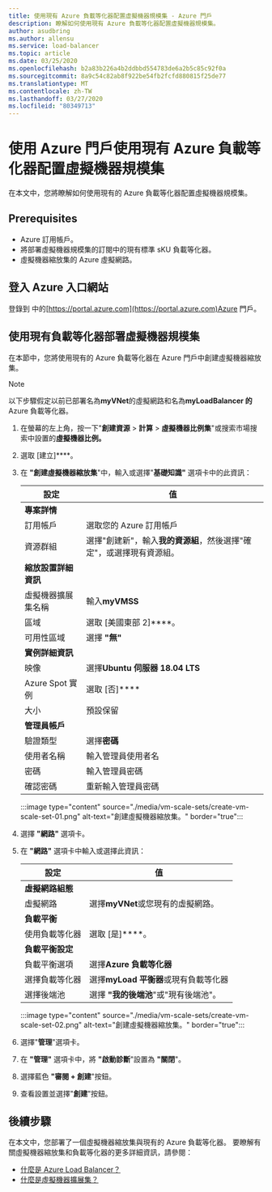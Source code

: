 ```yaml
---
title: 使用現有 Azure 負載等化器配置虛擬機器規模集 - Azure 門戶
description: 瞭解如何使用現有 Azure 負載等化器配置虛擬機器規模集。
author: asudbring
ms.author: allensu
ms.service: load-balancer
ms.topic: article
ms.date: 03/25/2020
ms.openlocfilehash: b2a83b226a4b2ddbbd554783de6a2b5c85c92f0a
ms.sourcegitcommit: 8a9c54c82ab8f922be54fb2fcfd880815f25de77
ms.translationtype: MT
ms.contentlocale: zh-TW
ms.lasthandoff: 03/27/2020
ms.locfileid: "80349713"
---
```

# <a name="configure-a-virtual-machine-scale-set-with-an-existing-azure-load-balancer-using-the-azure-portal"></a>使用 Azure 門戶使用現有 Azure 負載等化器配置虛擬機器規模集

在本文中，您將瞭解如何使用現有的 Azure 負載等化器配置虛擬機器規模集。 

## <a name="prerequisites"></a>Prerequisites

- Azure 訂用帳戶。
- 將部署虛擬機器規模集的訂閱中的現有標準 sKU 負載等化器。
- 虛擬機器縮放集的 Azure 虛擬網路。

## <a name="sign-in-to-the-azure-portal"></a>登入 Azure 入口網站

登錄到 中的[https://portal.azure.com](https://portal.azure.com)Azure 門戶。



## <a name="deploy-virtual-machine-scale-set-with-existing-load-balancer"></a>使用現有負載等化器部署虛擬機器規模集

在本節中，您將使用現有的 Azure 負載等化器在 Azure 門戶中創建虛擬機器縮放集。

> [!NOTE]
> 以下步驟假定以前已部署名為**myVNet**的虛擬網路和名為**myLoadBalancer 的**Azure 負載等化器。

1. 在螢幕的左上角，按一下"**創建資源** > **計算** > **虛擬機器比例集**"或搜索市場搜索中設置的**虛擬機器比例。**

2. 選取 [建立]****。

3. 在 **"創建虛擬機器縮放集**"中，輸入或選擇"**基礎知識"** 選項卡中的此資訊：

    | 設定                        | 值                                                                                                 |
    |--------------------------------|-------------------------------------------------------------------------------------------------------|
    | **專案詳情**            |                                                                                                       |
    | 訂用帳戶                   | 選取您的 Azure 訂用帳戶                                                                        |
    | 資源群組                 | 選擇"創建新"，輸入**我的資源組**，然後選擇"確定"，或選擇現有資源組。 |
    | **縮放設置詳細資訊**          |                                                                                                       |
    | 虛擬機器擴展集名稱 | 輸入**myVMSS**                                                                                      |
    | 區域                         | 選取 [美國東部 2]****。                                                                                    |
    | 可用性區域              | 選擇 **"無"**                                                                                       |
    | **實例詳細資訊**           |                                                                                                       |
    | 映像                          | 選擇**Ubuntu 伺服器 18.04 LTS**                                                                    |
    | Azure Spot 實例            | 選取 [否]****                                                                                         |
    | 大小                           | 預設保留                                                                                      |
    | **管理員帳戶**      |                                                                                                       |
    | 驗證類型            | 選擇**密碼**                                                                                   |
    | 使用者名稱                       | 輸入管理員使用者名        |
    | 密碼                       | 輸入管理員密碼    |
    | 確認密碼               | 重新輸入管理員密碼 |


    :::image type="content" source="./media/vm-scale-sets/create-vm-scale-set-01.png" alt-text="創建虛擬機器縮放集。" border="true":::

4. 選擇 **"網路"** 選項卡。

5. 在 **"網路"** 選項卡中輸入或選擇此資訊：

     設定                           | 值                                                    |
    |-----------------------------------|----------------------------------------------------------|
    | **虛擬網路組態** |                                                          |
    | 虛擬網路                   | 選擇**myVNet**或您現有的虛擬網路。      |
    | **負載平衡**                |                                                          |
    | 使用負載等化器               | 選取 [是]****。                                           |
    | **負載平衡設定**       |                                                          |
    | 負載平衡選項            | 選擇**Azure 負載等化器**                           |
    | 選擇負載等化器            | 選擇**myLoad 平衡器**或現有負載等化器 |
    | 選擇後端池             | 選擇 **"我的後端池**"或"現有後端池"。  |

    :::image type="content" source="./media/vm-scale-sets/create-vm-scale-set-02.png" alt-text="創建虛擬機器縮放集。" border="true":::

6. 選擇"**管理**"選項卡。

7. 在 **"管理"** 選項卡中，將 **"啟動診斷**"設置為 **"關閉**"。

8. 選擇藍色 **"審閱 + 創建**"按鈕。

9. 查看設置並選擇"**創建**"按鈕。

## <a name="next-steps"></a>後續步驟

在本文中，您部署了一個虛擬機器縮放集與現有的 Azure 負載等化器。  要瞭解有關虛擬機器縮放集和負載等化器的更多詳細資訊，請參閱：

- [什麼是 Azure Load Balancer？](load-balancer-overview.md)
- [什麼是虛擬機器擴展集？](../virtual-machine-scale-sets/overview.md)
